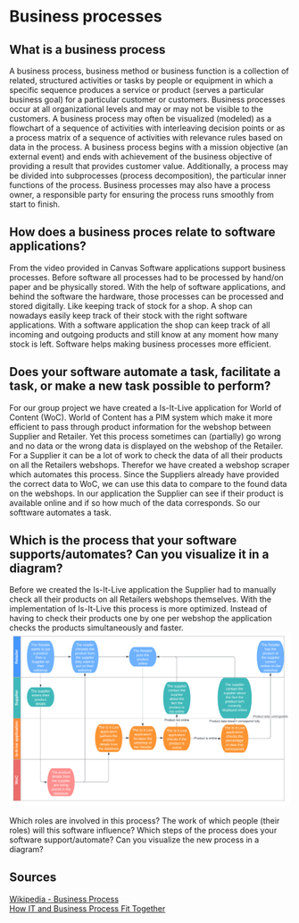 # Business processes
## What is a business process
A business process, business method or business function is a collection of related, structured activities or tasks by people or equipment in which a specific sequence produces a service or product (serves a particular business goal) for a particular customer or customers. Business processes occur at all organizational levels and may or may not be visible to the customers. A business process may often be visualized (modeled) as a flowchart of a sequence of activities with interleaving decision points or as a process matrix of a sequence of activities with relevance rules based on data in the process. A business process begins with a mission objective (an external event) and ends with achievement of the business objective of providing a result that provides customer value. Additionally, a process may be divided into subprocesses (process decomposition), the particular inner functions of the process. Business processes may also have a process owner, a responsible party for ensuring the process runs smoothly from start to finish.

## How does a business proces relate to software applications? 
From the video provided in Canvas Software applications support business processes. Before software all processes had to be processed by hand/on paper and be physically stored. With the help of software applications, and behind the software the hardware, those processes can be processed and stored digitally. Like keeping track of stock for a shop. A shop can nowadays easily keep track of their stock with the right software applications. With a software application the shop can keep track of all incoming and outgoing products and still know at any moment how many stock is left. Software helps making business processes more efficient.

## Does your software automate a task, facilitate a task, or make a new task possible to perform? 
For our group project we have created a Is-It-Live application for World of Content (WoC). World of Content has a PIM system which make it more efficient to pass through product information for the webshop between Supplier and Retailer. Yet this process sometimes can (partially) go wrong and no data or the wrong data is displayed on the  webshop of the Retailer. For a Supplier it can be a lot of work to check the data of all their products on all the Retailers webshops. Therefor we have created a webshop scraper which automates this process. Since the Suppliers already have provided the correct data to WoC, we can use this data to compare to the found data on the webshops. In our application the Supplier can see if their product is available online and if so how much of the data corresponds. So our softtware automates a task.

## Which is the process that your software supports/automates? Can you visualize it in a diagram?
Before we created the Is-It-Live application the Supplier had to manually check all their products on all Retailers webshops themselves. With the implementation of Is-It-Live this process is more optimized. Instead of having to check their products one by one per webshop the application checks the products simultaneously and faster.
![Business Process Is-It-Live application](https://github.com/S3-HSDM/Portfolio/blob/main/images/BusinessProcessIsItLive.png)




Which roles are involved in this process? The work of which people (their roles) will this software influence? 
Which steps of the process does your software support/automate? Can you visualize the new process in a diagram? 

## Sources
[Wikipedia - Business Process](https://en.wikipedia.org/wiki/Business_process) </br>
[How IT and Business Process Fit Together](https://www.youtube.com/watch?v=3iAp9me4P1c&ab_channel=TheProcessConsultant) </br>
